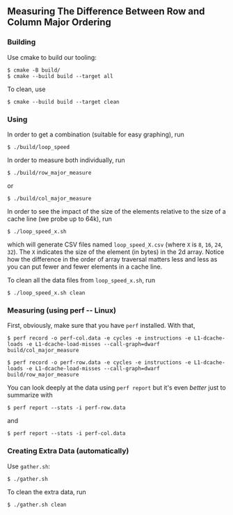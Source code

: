 ## Measuring The Difference Between Row and Column Major Ordering

### Building

Use cmake to build our tooling:

```
$ cmake -B build/
$ cmake --build build --target all
```

To clean, use

```
$ cmake --build build --target clean
```

### Using

In order to get a combination (suitable for easy graphing), run

```
$ ./build/loop_speed
```

In order to measure both individually, run

```
$ ./build/row_major_measure
```

or 

```
$ ./build/col_major_measure
```

In order to see the impact of the size of the elements relative to the size of a cache line (we probe up to 64k), run

```
$ ./loop_speed_x.sh
```

which will generate CSV files named `loop_speed_X.csv` (where `X` is `8`, `16`, `24`, `32`). The `X` indicates the size of the element (in bytes) in the 2d array. Notice how the difference in the order of array traversal matters less and less as you can put fewer and fewer elements in a cache line.

To clean all the data files from `loop_speed_x.sh`, run

```
$ ./loop_speed_x.sh clean
```

### Measuring (using perf -- Linux)

First, obviously, make sure that you have `perf` installed. With that, 


```
$ perf record -o perf-col.data -e cycles -e instructions -e L1-dcache-loads -e L1-dcache-load-misses --call-graph=dwarf build/col_major_measure
```

```
$ perf record -o perf-row.data -e cycles -e instructions -e L1-dcache-loads -e L1-dcache-load-misses --call-graph=dwarf build/row_major_measure
```

You can look deeply at the data using `perf report` but it's even *better* just to summarize with

```
$ perf report --stats -i perf-row.data
```

and

```
$ perf report --stats -i perf-col.data
```

### Creating Extra Data (automatically)

Use `gather.sh`:

```
$ ./gather.sh
```

To clean the extra data, run

```
$ ./gather.sh clean
```


